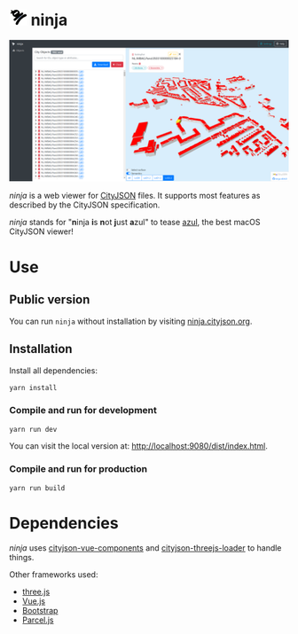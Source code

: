 # ![ninja logo](logo_small.png) ninja

![](images/screenshot-3dbag.png)

*ninja* is a web viewer for [CityJSON](http://www.cityjson.org) files. It supports most features as described by the CityJSON specification.

*ninja* stands for "**n**inja **i**s **n**ot **j**ust **a**zul" to tease [azul](https://github.com/tudelft3d/azul), the best macOS CityJSON viewer!

# Use

## Public version

You can run `ninja` without installation by visiting [ninja.cityjson.org](https://ninja.cityjson.org).

## Installation

Install all dependencies:

```
yarn install
```

### Compile and run for development

```
yarn run dev
```

You can visit the local version at: [http://localhost:9080/dist/index.html](http://localhost:9080/dist/index.html).

### Compile and run for production

```
yarn run build
```

# Dependencies

*ninja* uses [cityjson-vue-components](https://github.com/cityjson/cityjson-vue-components) and [cityjson-threejs-loader](https://github.com/cityjson/cityjson-threejs-loader) to handle things.

Other frameworks used:
- [three.js](https://threejs.org/)
- [Vue.js](https://vuejs.org/)
- [Bootstrap](https://getbootstrap.com/)
- [Parcel.js](https://parceljs.org/)